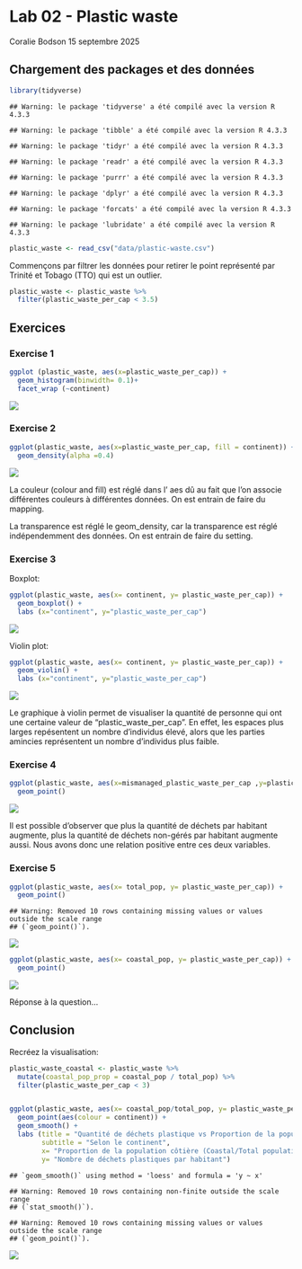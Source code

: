 Lab 02 - Plastic waste
================
Coralie Bodson
15 septembre 2025

## Chargement des packages et des données

``` r
library(tidyverse) 
```

    ## Warning: le package 'tidyverse' a été compilé avec la version R 4.3.3

    ## Warning: le package 'tibble' a été compilé avec la version R 4.3.3

    ## Warning: le package 'tidyr' a été compilé avec la version R 4.3.3

    ## Warning: le package 'readr' a été compilé avec la version R 4.3.3

    ## Warning: le package 'purrr' a été compilé avec la version R 4.3.3

    ## Warning: le package 'dplyr' a été compilé avec la version R 4.3.3

    ## Warning: le package 'forcats' a été compilé avec la version R 4.3.3

    ## Warning: le package 'lubridate' a été compilé avec la version R 4.3.3

``` r
plastic_waste <- read_csv("data/plastic-waste.csv")
```

Commençons par filtrer les données pour retirer le point représenté par
Trinité et Tobago (TTO) qui est un outlier.

``` r
plastic_waste <- plastic_waste %>%
  filter(plastic_waste_per_cap < 3.5)
```

## Exercices

### Exercise 1

``` r
ggplot (plastic_waste, aes(x=plastic_waste_per_cap)) +
  geom_histogram(binwidth= 0.1)+
  facet_wrap (~continent)
```

![](lab-02_files/figure-gfm/plastic-waste-continent-1.png)<!-- -->

### Exercise 2

``` r
ggplot(plastic_waste, aes(x=plastic_waste_per_cap, fill = continent)) +
  geom_density(alpha =0.4) 
```

![](lab-02_files/figure-gfm/plastic-waste-density-1.png)<!-- -->

La couleur (colour and fill) est réglé dans l’ aes dû au fait que l’on
associe différentes couleurs à différentes données. On est entrain de
faire du mapping.

La transparence est réglé le geom_density, car la transparence est réglé
indépendemment des données. On est entrain de faire du setting.

### Exercise 3

Boxplot:

``` r
ggplot(plastic_waste, aes(x= continent, y= plastic_waste_per_cap)) +
  geom_boxplot() +
  labs (x="continent", y="plastic_waste_per_cap")
```

![](lab-02_files/figure-gfm/plastic-waste-boxplot-1.png)<!-- -->

Violin plot:

``` r
ggplot(plastic_waste, aes(x= continent, y= plastic_waste_per_cap)) +
  geom_violin() +
  labs (x="continent", y="plastic_waste_per_cap")
```

![](lab-02_files/figure-gfm/plastic-waste-violin-1.png)<!-- -->

Le graphique à violin permet de visualiser la quantité de personne qui
ont une certaine valeur de “plastic_waste_per_cap”. En effet, les
espaces plus larges repésentent un nombre d’individus élevé, alors que
les parties amincies représentent un nombre d’individus plus faible.

### Exercise 4

``` r
ggplot(plastic_waste, aes(x=mismanaged_plastic_waste_per_cap ,y=plastic_waste_per_cap,colour = continent)) +
  geom_point()
```

![](lab-02_files/figure-gfm/plastic-waste-mismanaged-1.png)<!-- -->

Il est possible d’observer que plus la quantité de déchets par habitant
augmente, plus la quantité de déchets non-gérés par habitant augmente
aussi. Nous avons donc une relation positive entre ces deux variables.

### Exercise 5

``` r
ggplot(plastic_waste, aes(x= total_pop, y= plastic_waste_per_cap)) +
  geom_point()
```

    ## Warning: Removed 10 rows containing missing values or values outside the scale range
    ## (`geom_point()`).

![](lab-02_files/figure-gfm/plastic-waste-population-total-1.png)<!-- -->

``` r
ggplot(plastic_waste, aes(x= coastal_pop, y= plastic_waste_per_cap)) +
  geom_point()
```

![](lab-02_files/figure-gfm/plastic-waste-population-coastal-1.png)<!-- -->

Réponse à la question…

## Conclusion

Recréez la visualisation:

``` r
plastic_waste_coastal <- plastic_waste %>% 
  mutate(coastal_pop_prop = coastal_pop / total_pop) %>%
  filter(plastic_waste_per_cap < 3)


ggplot(plastic_waste, aes(x= coastal_pop/total_pop, y= plastic_waste_per_cap)) +
  geom_point(aes(colour = continent)) + 
  geom_smooth() +
  labs (title = "Quantité de déchets plastique vs Proportion de la population côtière",
        subtitle = "Selon le continent",
        x= "Proportion de la population côtière (Coastal/Total population)", 
        y= "Nombre de déchets plastiques par habitant")
```

    ## `geom_smooth()` using method = 'loess' and formula = 'y ~ x'

    ## Warning: Removed 10 rows containing non-finite outside the scale range
    ## (`stat_smooth()`).

    ## Warning: Removed 10 rows containing missing values or values outside the scale range
    ## (`geom_point()`).

![](lab-02_files/figure-gfm/recreate-viz-1.png)<!-- -->
